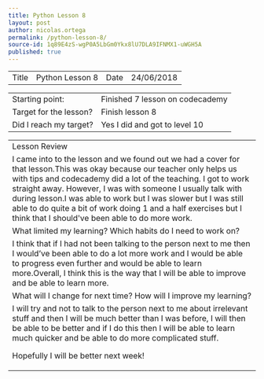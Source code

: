 ```yaml
---
title: Python Lesson 8
layout: post
author: nicolas.ortega
permalink: /python-lesson-8/
source-id: 1q89E4zS-wgP0A5LbGm0Ykx8lU7DLA9IFNMX1-uWGH5A
published: true
---
```

<table>
  <tr>
    <td>Title</td>
    <td>Python
Lesson 8</td>
    <td>Date</td>
    <td>24/06/2018</td>
  </tr>
</table>


<table>
  <tr>
    <td>Starting point:</td>
    <td>Finished 7 lesson on codecademy</td>
  </tr>
  <tr>
    <td>Target for the lesson?</td>
    <td>Finish lesson 8</td>
  </tr>
  <tr>
    <td>Did I reach my target? 
</td>
    <td>Yes I did and got to level 10</td>
  </tr>
</table>


<table>
  <tr>
    <td>Lesson Review</td>
  </tr>
  <tr>
    <td>I came into to the lesson and we found out we had a cover for that lesson.This was okay because our teacher only helps us with tips and codecademy did a lot of the teaching. I got to work straight away. However, I was with someone I usually talk with during lesson.I was able to work but I was slower but I was still able to do quite a bit of work doing 1 and a half exercises but I think that I should've been able to do more work.</td>
  </tr>
  <tr>
    <td>What limited my learning? Which habits do I need to work on? </td>
  </tr>
  <tr>
    <td>I think that if I had not been talking to the person next to me then I would’ve been able to do a lot more work and I would be able to progress even further and would be able to learn more.Overall, I think this is the way that I will be able to improve and be able to learn more.</td>
  </tr>
  <tr>
    <td>What will I change for next time? How will I improve my learning?</td>
  </tr>
  <tr>
    <td>I will try and not to talk to the person next to me about irrelevant stuff and then I will be much better than I was before, I will then be able to be better and if I do this then I will be able to learn much quicker and be able to do more complicated stuff.

Hopefully I will be better next week!</td>
  </tr>
</table>


